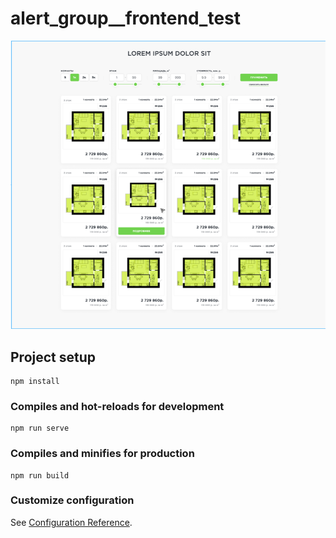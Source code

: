 # alert_group\_\_frontend_test

![Image alt](https://github.com/script-of-madness/frontent_test__apartment/raw/{master}/screenshots/test_appartment.PNG)


## Project setup

```
npm install
```

### Compiles and hot-reloads for development

```
npm run serve
```

### Compiles and minifies for production

```
npm run build
```

### Customize configuration

See [Configuration Reference](https://cli.vuejs.org/config/).
